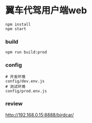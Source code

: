翼车代驾用户端web
===============
```$xslt
npm install
npm start
```

### build
```
npm run build:prod
```

### config
```
# 开发环境
config/dev.env.js
# 测试环境
config/prod.env.js
```

### review

http://192.168.0.15:8888/birdcar/
